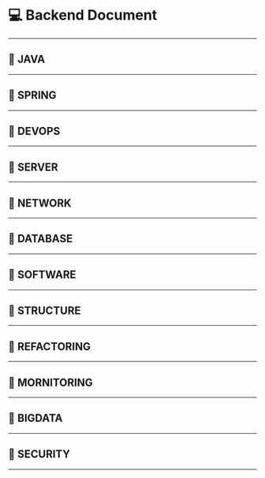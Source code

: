 # 💻 Backend Document

--------
## 📍 JAVA
--------
## 📍 SPRING
--------
## 📍 DEVOPS
--------
## 📍 SERVER
--------
## 📍 NETWORK
--------
## 📍 DATABASE
--------
## 📍 SOFTWARE
--------
## 📍 STRUCTURE
--------
## 📍 REFACTORING
--------
## 📍 MORNITORING
--------
## 📍 BIGDATA
--------
## 📍 SECURITY
--------
